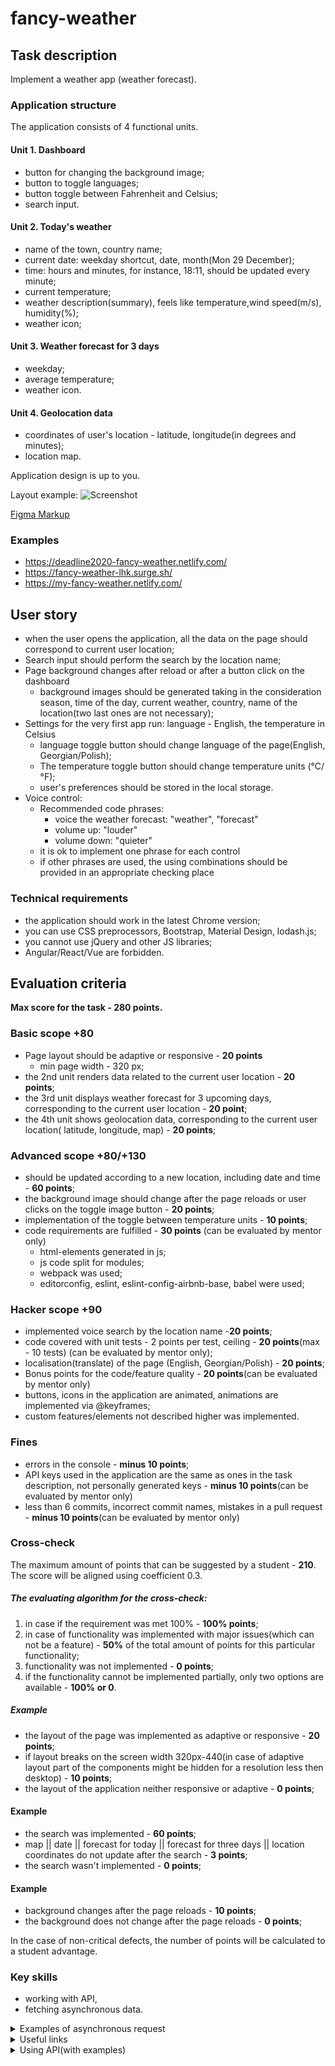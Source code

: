 # fancy-weather

## Task description

Implement a weather app (weather forecast).

### Application structure

The application consists of 4 functional units.

#### Unit 1. Dashboard

- button for changing the background image;
- button to toggle languages;
- button toggle between Fahrenheit and Celsius;
- search input.

#### Unit 2. Today's weather

- name of the town, country name;
- current date: weekday shortcut, date, month(Mon 29 December);
- time: hours and minutes, for instance, 18:11, should be updated every minute;
- current temperature;
- weather description(summary), feels like temperature,wind speed(m/s), humidity(%);
- weather icon;

#### Unit 3. Weather forecast for 3 days

- weekday;
- average temperature;
- weather icon.

#### Unit 4. Geolocation data

- coordinates of user's location - latitude, longitude(in degrees and minutes);
- location map.

Application design is up to you.

Layout example:
![Screenshot](images/fancy-weather.png)

[Figma Markup](https://www.figma.com/file/3aQwTNcZWg5CTuvlQ1t5MQ/fancy-weather?node-id=0%3A1)

### Examples

- https://deadline2020-fancy-weather.netlify.com/
- https://fancy-weather-lhk.surge.sh/
- https://my-fancy-weather.netlify.com/

## User story

- when the user opens the application, all the data on the page should correspond to current user location;
- Search input should perform the search by the location name;
- Page background changes after reload or after a button click on the dashboard
  - background images should be generated taking in the consideration season, time of the day, current weather, country, name of the location(two last ones are not necessary);
- Settings for the very first app run: language - English, the temperature in Celsius
  - language toggle button should change language of the page(English, Georgian/Polish);
  - The temperature toggle button should change temperature units (°C/°F);
  - user's preferences should be stored in the local storage.
- Voice control:
  - Recommended code phrases:
    - voice the weather forecast: "weather", "forecast"
    - volume up: "louder"
    - volume down: "quieter"
  - it is ok to implement one phrase for each control
  - if other phrases are used, the using combinations should be provided in an appropriate checking place

### Technical requirements

- the application should work in the latest Chrome version;
- you can use CSS preprocessors, Bootstrap, Material Design, lodash.js;
- you cannot use jQuery and other JS libraries;
- Angular/React/Vue are forbidden.

## Evaluation criteria

**Max score for the task - 280 points.**

### Basic scope +80

- Page layout should be adaptive or responsive - **20 points**
  - min page width - 320 px;
- the 2nd unit renders data related to the current user location - **20 points**;
- the 3rd unit displays weather forecast for 3 upcoming days, corresponding to the current user location - **20 point**;
- the 4th unit shows geolocation data, corresponding to the current user location( latitude, longitude, map) - **20 points**;

### Advanced scope +80/+130

- should be updated according to a new location, including date and time - **60 points**;
- the background image should change after the page reloads or user clicks on the toggle image button - **20 points**;
- implementation of the toggle between temperature units - **10 points**;
- code requirements are fulfilled - **30 points** (can be evaluated by mentor only)
  - html-elements generated in js;
  - js code split for modules;
  - webpack was used;
  - editorconfig, eslint, eslint-config-airbnb-base, babel were used;

### Hacker scope +90

- implemented voice search by the location name -**20 points**;
- code covered with unit tests - 2 points per test, ceiling - **20 points**(max - 10 tests) (can be evaluated by mentor only);
- localisation(translate) of the page (English, Georgian/Polish) - **20 points**;
- Bonus points for the code/feature quality - **20 points**(can be evaluated by mentor only)
- buttons, icons in the application are animated, animations are implemented via @keyframes;
- custom features/elements not described higher was implemented.

### Fines

- errors in the console - **minus 10 points**;
- API keys used in the application are the same as ones in the task description, not personally generated keys - **minus 10 points**(can be evaluated by mentor only)
- less than 6 commits, incorrect commit names, mistakes in a pull request - **minus 10 points**(can be evaluated by mentor only)

### Cross-check

The maximum amount of points that can be suggested by a student - **210**.
The score will be aligned using coefficient 0.3.

##### The evaluating algorithm for the cross-check:

1. in case if the requirement was met 100% - **100% points**;
2. in case of functionality was implemented with major issues(which can not be a feature) - **50%** of the total amount of points for this particular functionality;
3. functionality was not implemented - **0 points**;
4. if the functionality cannot be implemented partially, only two options are available - **100% or 0**.

##### Example

- the layout of the page was implemented as adaptive or responsive - **20 points**;
- if layout breaks on the screen width 320px-440(in case of adaptive layout part of the components might be hidden for a resolution less then desktop) - **10 points**;
- the layout of the application neither responsive or adaptive - **0 points**;

#### Example

- the search was implemented - **60 points**;
- map || date || forecast for today || forecast for three days || location coordinates do not update after the search - **3 points**;
- the search wasn't implemented - **0 points**;

#### Example

- background changes after the page reloads - **10 points**;
- the background does not change after the page reloads - **0 points**;

In the case of non-critical defects, the number of points will be calculated to a student advantage.

### Key skills

- working with API,
- fetching asynchronous data.

<details> 
  <summary>Examples of asynchronous request</summary>
  
  <p></p>
  
  JS-code to get a link to the image (the link displays in the console)
  
  - using fetch
  
 ``` javascript 
  function getLinkToImage() {
  const url = 'https://api.unsplash.com/photos/random?query=morning&client_id=e2077ad31a806c894c460aec8f81bc2af4d09c4f8104ae3177bb809faf0eac17';
  fetch(url)
    .then(res => res.json())
    .then(data => {
      console.log(data.urls.regular)
    });
  }
``` 
  - using async/await
  
 ``` javascript 
  async function getLinkToImage() {
    const url = 'https://api.unsplash.com/photos/random?query=morning&client_id=e2077ad31a806c894c460aec8f81bc2af4d09c4f8104ae3177bb809faf0eac17';
    const res = await fetch(url);
    const data = await res.json();
    console.log(data.urls.regular)
  }
```

</details>

<details> 
  <summary>Useful links</summary>
  
- **Fetch/async/await**
  - [Fetch](https://developer.mozilla.org/en-US/docs/Web/API/Fetch_API/Using_Fetch)
  - [Async programing](https://www.youtube.com/watch?v=GuQuWsX3S8w&list=PLzLiprpVuH8e1YNSEXMtjOuB1uxqQLYED&index=22)
  - [JavaScript Fetch API and using Async/Await](https://dev.to/shoupn/javascript-fetch-api-and-using-asyncawait-47mp)

- **Date and time**

  - [Date](https://developer.mozilla.org/en-US/docs/Web/JavaScript/Reference/Global_Objects/Date)
  - [Date.prototype.toLocaleString](https://developer.mozilla.org/en-US/docs/Web/JavaScript/Reference/Global_Objects/Date/toLocaleString)

- **Voice recognition in browser**

  - [SpeechRecognition](https://developer.mozilla.org/en-US/docs/Web/API/SpeechRecognition)
  - [JavaScript Speech Recognition](https://www.youtube.com/watch?v=0mJC0A72Fnw)
  - [SpeechSynthesis](https://developer.mozilla.org/en-US/docs/Web/API/SpeechSynthesis)
  - [JavaScript Text-To-Speech](https://www.youtube.com/watch?v=saCpKH_xdgs)

- **Weather API**

  - [How to Make a Weather App Using React](https://medium.com/@leizl.samano/how-to-make-a-weather-app-using-react-403c88252deb)

- **Иконки погоды**
  - [Animated SVG Weather Icons](https://codepen.io/atiyahaider/pen/XwmPxq?editors=1100)
  - [Animated Weather Icons](https://codepen.io/irinainina/pen/ZEYORmy)
  - [Free animated SVG weather icons](https://www.amcharts.com/free-animated-svg-weather-icons/)
  - [Free to use animated weather icons](https://github.com/basmilius/weather-icons/tree/master/design/fill/animation-ready)
  - [Icons from Figma](https://wxeka.mrmarkel.com/pws/css/icons/)
  - [owfont - symbol font for Open Weather Map API](https://websygen.github.io/owfont/)
  - [ClimaCell-API weather icons](https://github.com/ClimaCell-API/weather-code-icons)
  </details>

<details> 
  <summary>Using API(with examples)</summary>

<p></p>

**1. Geolocation API**

- [IP2Location.io](https://www.ip2location.io/)
  - get current user location  
    `https://api.ip2location.io/`
  - [API Docs](http://www.ip2location.io/ip2location-documentation)
- https://ipinfo.io/
  - sign up
  - get token
  - get current user location  
    `https://ipinfo.io/json?token=eb5b90bb77d46a`
  - [API Docs](https://ipinfo.io/developers)
- [Geolocation API](https://developer.mozilla.org/ru/docs/Web/API/Geolocation/getCurrentPosition)

**2. Weather API**  
OpenWeatherMap, Weatherbit, AccuWeather, Weather2020 и др.

- https://openweathermap.org/
  - sign up
  - get API Key  
    `https://home.openweathermap.org/api_keys`
  - get weather forecast data for the next five days
    `https://api.openweathermap.org/data/2.5/forecast?q=Kiev&lang=ua&units=metric&APPID=a9a3a62789de80865407c0452e9d1c27`
  - [API Docs](https://openweathermap.org/api)
- https://www.weatherbit.io (500 запросов/сутки)
  - sign up
    `https://www.weatherbit.io/account/create`
  - join your personal account
    `https://www.weatherbit.io/account/login`
  - choose the plan Free
  - copy API key from API Keys / Admin
  - get weather forecast data for the next 3 days
    `https://api.weatherbit.io/v2.0/forecast/daily?city=Moscow&country=RU&days=3&units=S&lang=be&key=619b6dd131094859b162bb2577321b2a`
  - [API Docs](https://www.weatherbit.io/api)
- https://www.weatherapi.com (20000 запросов/месяц)
  - sign up
    `https://www.weatherapi.com/signup.aspx`
  - confirm email (follow the link sent to your email)
  - join your personal account
    `https://www.weatherapi.com/login.aspx`
  - copy API key
  - get weather forecast data for the next 3 days
    `https://api.weatherapi.com/v1/forecast.json?key=363474e96d194f10ab9212718201105&q=Moscow&days=3`
  - [API Docs](https://www.weatherapi.com/docs/)
- https://www.climacell.co/ (1000 запросов/сутки)
  - sign up
    `https://developer.climacell.co/sign-up`
  - confirm email (follow the link sent to your email)
  - join your personal account  
    `https://developer.climacell.co/sign-in`
  - copy API key
  - get weather forecast data for the next several days
    `https://api.climacell.co/v3/weather/forecast/daily?lat=55.7522&lon=37.6156&unit_system=si&start_time=now&fields=feels_like%2Ctemp%2Chumidity%2Cwind_speed%2Cweather_code&apikey=rh8L0roTYDgi9hvbGsd6X3cu5rRWiV05`
  - [API Docs](https://developer.climacell.co/v3/docs)

**3. Images API**

- https://unsplash.com/developers
  - sign up
  - confirm email (follow the link sent to your email)
  - create an application
    `https://unsplash.com/oauth/applications`
  - get Access Key
  - get an image for the background, which should be updated every time the page reloads
    `https://api.unsplash.com/photos/random?orientation=landscape&per_page=1&query=nature&client_id=e2077ad31a806c894c460aec8f81bc2af4d09c4f8104ae3177bb809faf0eac17`
  - the service has a limitation - 50 images per hour
  - [API Docs](https://unsplash.com/documentation)
- https://www.flickr.com/services/ - sign up - confirm email (follow the link sent to your email) - create an application `https://www.flickr.com/services/apps/create/apply/` - get API Key - get images `https://www.flickr.com/services/rest/?method=flickr.photos.search&api_key=0f15ff623f1198a1f7f52550f8c36057&tags=nature,spring,morning&tag_mode=all&extras=url_h&format=json&nojsoncallback=1` - [API Docs](https://www.flickr.com/services/api/) - [The Flickr
  Developer Guide](https://www.flickr.com/services/developer/api/) - Still have questions? Check out [code.flickr.com](https://code.flickr.net/) or the [FAQs](https://help.flickr.com/)! - example with API API Flickr [demo](https://flickr-api-test.netlify.com/)
  _Attention_ Flickr API is a huge and not always easy to work with

**4. Maps API**  
Google Maps API, API Yandex maps, MapBox, OpenStreetMap и др.

- https://www.mapbox.com
  - sign up  
    `https://account.mapbox.com/auth/signup/`
  - confirm email (follow the link sent to your email)
  - get Access token  
    `https://account.mapbox.com/`
  - choose design
    `https://docs.mapbox.com/mapbox-gl-js/examples/`
  - [API Docs](https://docs.mapbox.com/api/maps/)

**5. Geocoding API**  
Google Geocoding, Яндекс.Карты Geocoder, Nominatim OpenStreetMap, Data Science Toolkit, Gisgraphy, OpenCage Geocoder и др.

- https://opencagedata.com/
  - sign up
  - get API key
  - get coordinated by the name of the location
    `https://api.opencagedata.com/geocode/v1/json?q=Minsk&key=c6b6da0f80f24b299e08ee1075f81aa5&pretty=1&no_annotations=1`
  - [API Docs](https://opencagedata.com/api)
    </details>
